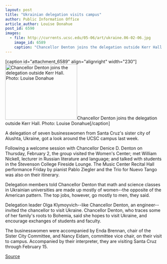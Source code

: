 ```yaml
---
layout: post
title: "Ukrainian delegation visits campus"
author: Public Information Office
article_author: Louise Donahue
post_id: 6590
images:
  - file: http://currents.ucsc.edu/05-06/art/ukraine.06-02-06.jpg
    image_id: 6589
    caption: "Chancellor Denton joins the delegation outside Kerr Hall. Photo: Louise Donahue"
---
```


[caption id="attachment_6589" align="alignright" width="230"]<a href="http://dev-ucsc-news.pantheonsite.io/wp-content/uploads/2006/02/ukraine.06-02-06.jpg"><img class="size-full wp-image-6589" src="http://dev-ucsc-news.pantheonsite.io/wp-content/uploads/2006/02/ukraine.06-02-06.jpg" alt="Chancellor Denton joins the delegation outside Kerr Hall. Photo: Louise Donahue" width="230" height="177" /></a>Chancellor Denton joins the delegation outside Kerr Hall. Photo: Louise Donahue[/caption]
<a name="content" id="content"></a>
<p>
  A delegation of seven businesswomen from Santa Cruz's sister city of Alushta, Ukraine, got a look around the UCSC campus last week.
</p>
<p>
  Following a welcome session with Chancellor Denice D. Denton on Thursday, February 2, the group visited the Women's Center; met William Nickell, lecturer in Russian literature and language; and talked with students in the Stevenson College Fireside Lounge. The Music Center Recital Hall performance Friday by pianist Pablo Ziegler and the Trio for Nuevo Tango was also on their itinerary.
</p>
<p>
  Delegation members told Chancellor Denton that math and science classes in Ukrainian universities are made up mostly of women--the opposite of the American pattern. The top jobs, however, go mostly to men, they said.
</p>
<p>
  Delegation leader Olga Klymoyvich--like Chancellor Denton, an engineer--invited the chancellor to visit Ukraine. Chancellor Denton, who traces some of her family's roots to Bohemia, said she hopes to visit Ukraine, and encourage exchanges of students and faculty.
</p>
<p>
  The businesswomen were accompanied by Enda Brennan, chair of the Sister City Committee, and Nancy Eidam, committee vice chair, on their visit to campus. Accompanied by their interpreter, they are visiting Santa Cruz through February 15.
</p>
<p><a href="http://www1.ucsc.edu/currents/05-06/02-06/brief-delegation.asp" title="Permalink to brief-delegation">Source</a></p>
